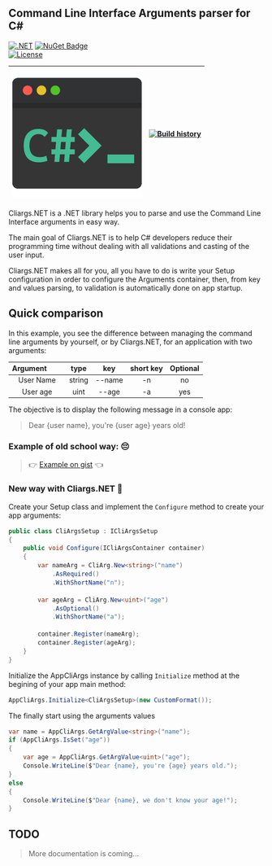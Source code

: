 ## Command Line Interface Arguments parser for C#

[![.NET](https://github.com/YounesCheikh/Cliargs.NET/actions/workflows/dotnet.yml/badge.svg?branch=main)](https://github.com/YounesCheikh/Cliargs.NET/actions/workflows/dotnet.yml) 
[![NuGet Badge](https://buildstats.info/nuget/Cliargs.NET)](https://www.nuget.org/packages/Cliargs.NET/)  
[![License](https://img.shields.io/badge/License-CC%20BY--NC--SA%204.0-yellowgreen)](https://creativecommons.org/licenses/by-nc-sa/4.0/) 


| ![image](https://raw.githubusercontent.com/YounesCheikh/Cliargs.NET/main/Cliargs.png) | [![Build history](https://buildstats.info/github/chart/younescheikh/Cliargs.NET)](https://buildstats.info/github/chart/younescheikh/Cliargs.NET) | 
| :---: | :---: | 

Cliargs.NET is a .NET library helps you to parse and use the Command Line Interface arguments in easy way. 

The main goal of Cliargs.NET is to help C# developers reduce their programming time without dealing with all validations and casting of the user input. 

Cliargs.NET makes all for you, all you have to do is write your Setup configuration in order to configure the Arguments container, then, from key and values parsing, to validation is automatically done on app startup. 

## Quick comparison 

In this example, you see the difference between managing the command line arguments by yourself, or by Cliargs.NET, for an application with two arguments:

| Argument &nbsp; &nbsp; &nbsp; &nbsp; | type | key | short key | Optional |
| :---: | :---: | :---: | :---: | :---: |
| User Name | string | --name | -n | no |
| User age | uint | --age | -a | yes |

The objective is to display the following message in a console app: 
> Dear {user name}, you're {user age} years old!


### Example of old school way: 😔

> 👉 [Example on gist](https://gist.github.com/YounesCheikh/c000e4a03ba7b545df1838b03e41474c) 👈

### New way with Cliargs.NET 🤩

Create your Setup class and implement the `Configure` method to create your app arguments: 

```csharp
public class CliArgsSetup : ICliArgsSetup
{
    public void Configure(ICliArgsContainer container)
    {
        var nameArg = CliArg.New<string>("name")
            .AsRequired()
            .WithShortName("n");

        var ageArg = CliArg.New<uint>("age")
            .AsOptional()
            .WithShortName("a");

        container.Register(nameArg);
        container.Register(ageArg);
    }
}
```

Initialize the AppCliArgs instance by calling `Initialize` method at the begining of your app main method: 

```csharp 
AppCliArgs.Initialize<CliArgsSetup>(new CustomFormat());
```

The finally start using the arguments values

```csharp 
var name = AppCliArgs.GetArgValue<string>("name");
if (AppCliArgs.IsSet("age"))
{
    var age = AppCliArgs.GetArgValue<uint>("age");
    Console.WriteLine($"Dear {name}, you're {age} years old.");
}
else
{
    Console.WriteLine($"Dear {name}, we don't know your age!");
}
```

## TODO 
> More documentation is coming... 
